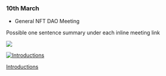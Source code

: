 
### 10th March

* General NFT DAO Meeting

Possible one sentence summary under each inline meeting link

[![](http://img.youtube.com/vi/PuFTQ13-bT0/0.jpg)](http://www.youtube.com/watch?v=PuFTQ13-bT0 "NFT-DAO meeting 3/10/21")

[![Introductions](http://img.youtube.com/vi/PuFTQ13-bT0/8.jpg)](http://www.youtube.com/watch?v=PuFTQ13-bT0 "NFT-DAO meeting 3/10/21")

[Introductions](https://youtu.be/PuFTQ13-bT0?t=8)
